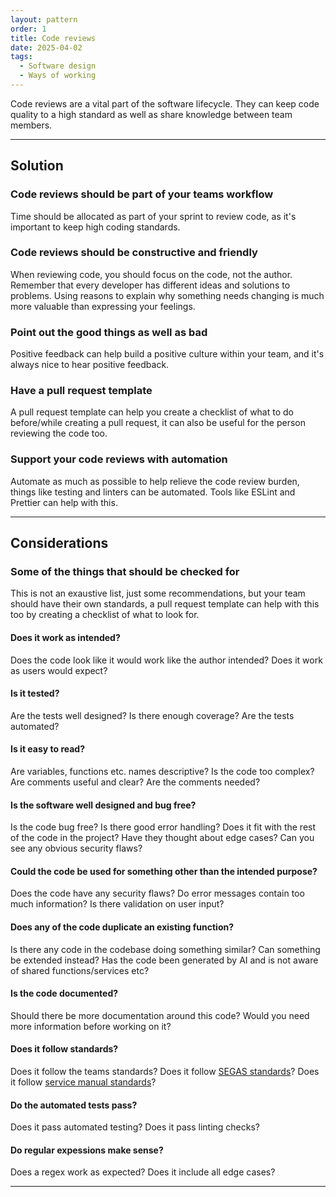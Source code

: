 ```yaml
---
layout: pattern
order: 1
title: Code reviews
date: 2025-04-02
tags:
  - Software design
  - Ways of working
---
```


Code reviews are a vital part of the software lifecycle. They can keep code quality to a high standard as well as share knowledge between team members.

---

## Solution

### Code reviews should be part of your teams workflow

Time should be allocated as part of your sprint to review code, as it's important to keep high coding standards.

### Code reviews should be constructive and friendly

When reviewing code, you should focus on the code, not the author. Remember that every developer has different ideas and solutions to problems. Using reasons to explain why something needs changing is much more valuable than expressing your feelings.

### Point out the good things as well as bad

Positive feedback can help build a positive culture within your team, and it's always nice to hear positive feedback.

### Have a pull request template

A pull request template can help you create a checklist of what to do before/while creating a pull request, it can also be useful for the person reviewing the code too.

### Support your code reviews with automation

Automate as much as possible to help relieve the code review burden, things like testing and linters can be automated. Tools like ESLint and Prettier can help with this.

---

## Considerations

### Some of the things that should be checked for

This is not an exaustive list, just some recommendations, but your team should have their own standards, a pull request template can help with this too by creating a checklist of what to look for.

#### Does it work as intended?

Does the code look like it would work like the author intended? Does it work as users would expect?

#### Is it tested?

Are the tests well designed? Is there enough coverage? Are the tests automated?

#### Is it easy to read?

Are variables, functions etc. names descriptive? Is the code too complex? Are comments useful and clear? Are the comments needed?

#### Is the software well designed and bug free?

Is the code bug free? Is there good error handling? Does it fit with the rest of the code in the project? Have they thought about edge cases? Can you see any obvious security flaws?

#### Could the code be used for something other than the intended purpose?

Does the code have any security flaws? Do error messages contain too much information? Is there validation on user input?

#### Does any of the code duplicate an existing function?

Is there any code in the codebase doing something similar? Can something be extended instead? Has the code been generated by AI and is not aware of shared functions/services etc?

#### Is the code documented?

Should there be more documentation around this code? Would you need more information before working on it?

#### Does it follow standards?

Does it follow the teams standards? Does it follow [SEGAS standards](/standards/)? Does it follow [service manual standards](https://www.gov.uk/service-manual)?

#### Do the automated tests pass?

Does it pass automated testing? Does it pass linting checks?

#### Do regular expessions make sense?

Does a regex work as expected? Does it include all edge cases?

---
